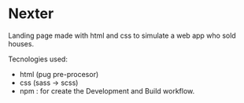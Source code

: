 # Nexter
Landing page made with html and css to simulate a web app who sold houses.

Tecnologies used:
- html (pug pre-procesor)
- css (sass -> scss)
- npm : for create the Development and Build workflow. 
